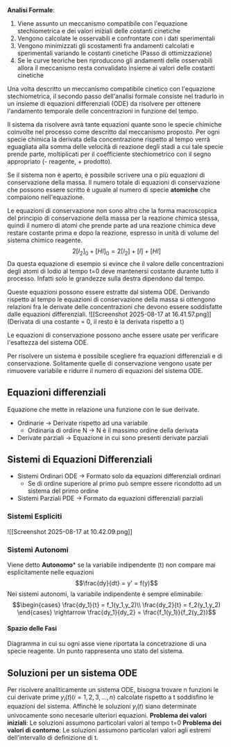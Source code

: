 
**Analisi Formale**:
1. Viene assunto un meccanismo compatibile con l'equazione stechiometrica e dei valori iniziali delle costanti cinetiche
2. Vengono calcolate le osservabili e confrontate con i dati sperimentali
3. Vengono minimizzati gli scostamenti fra andamenti calcolati e sperimentali variando le costanti cinetiche (Passo di ottimizzazione)
4. Se le curve teoriche ben riproducono gli andamenti delle osservabili allora il meccanismo resta convalidato insieme ai valori delle costanti cinetiche

Una volta descritto un meccanismo compatibile cinetico con l'equazione stechiometrica, il secondo passo dell'analisi formale consiste nel tradurlo in un insieme di equazioni differenziali (ODE) da risolvere per ottenere l'andamento temporale delle concentrazioni in funzione del tempo.

Il sistema da risolvere avrà tante equazioni quante sono le specie chimiche coinvolte nel processo come descritto dal meccanismo proposto.
Per ogni specie chimica la derivata della concentrazione rispetto al tempo verrà eguagliata alla somma delle velocità di reazione degli stadi a cui tale specie prende parte, moltiplicati per il coefficiente stechiometrico con il segno appropriato (- reagente, + prodotto).

Se il sistema non è aperto, è possibile scrivere una o più equazioni di conservazione della massa. Il numero totale di equazioni di conservazione che possono essere scritto è uguale al numero di specie **atomiche** che compaiono nell'equazione.

Le equazioni di conservazione non sono altro che la forma macroscopica del principio di conservazione della massa per la reazione chimica stessa, quindi il numero di atomi che prende parte ad una reazione chimica deve restare costante prima e dopo la reazione, espresso in unità di volume del sistema chimico reagente.
$$2[I_2]_0 + [HI]_0 = 2[I_2] + [I] + [HI]$$
Da questa equazione di esempio si evince che il valore delle concentrazioni degli atomi di Iodio al tempo t=0 deve mantenersi costante durante tutto il processo. Infatti solo le grandezze sulla destra dipendono dal tempo.

Queste equazioni possono essere estratte dal sistema ODE. Derivando rispetto al tempo le equazioni di conservazione della massa si ottengono relazioni fra le derivate delle concentrazioni che devono essere soddisfatte dalle equazioni differenziali.
![[Screenshot 2025-08-17 at 16.41.57.png]]
(Derivata di una costante = 0, il resto è la derivata rispetto a t)

Le equazioni di conservazione possono anche essere usate per verificare l'esattezza del sistema ODE.

Per risolvere un sistema è possibile scegliere fra equazioni differenziali e di conservazione. Solitamente quelle di conservazione vengono usate per rimuovere variabile e ridurre il numero di equazioni del sistema ODE.

## Equazioni differenziali
Equazione che mette in relazione una funzione con le sue derivate.
- Ordinarie -> Derivate rispetto ad una variabile
	- Ordinaria di ordine N -> N è il massimo ordine della derivata 
- Derivate parziali -> Equazione in cui sono presenti derivate parziali

## Sistemi di Equazioni Differenziali
- Sistemi Ordinari ODE -> Formato solo da equazioni differenziali ordinari 
	- Se di ordine superiore al primo può sempre essere ricondotto ad un sistema del primo ordine
- Sistemi Parziali PDE -> Formato da equazioni differenziali parziali
### Sistemi Espliciti
![[Screenshot 2025-08-17 at 10.42.09.png]]
### Sistemi Autonomi
Viene detto **Autonomo*** se la variabile indipendente (t) non compare mai esplicitamente nelle equazioni $$\frac{dy}{dt} = y' = f(y)$$
Nei sistemi autonomi, la variabile indipendente è sempre eliminabile:
$$\begin{cases}
	\frac{dy_1}{t} = f_1(y_1,y_2)\\
	\frac{dy_2}{t} = f_2(y_1,y_2)
\end{cases} \rightarrow \frac{dy_1}{dy_2} = \frac{f_1(y_1)}{f_2(y_2)}$$
#### Spazio delle Fasi
Diagramma in cui su ogni asse viene riportata la concetrazione di una specie reagente. Un punto rappresenta uno stato del sistema.

## Soluzioni per un sistema ODE
Per risolvere analiticamente un sistema ODE, bisogna trovare n funzioni le cui derivate prime $y_i(t) (i = 1,2,3,...,n)$ calcolate rispetto a t soddisfino le equazioni del sistema.
Affinchè le soluzioni $y_i(t)$ siano determinate univocamente sono necesarie ulteriori equazioni.
**Problema dei valori iniziali**: Le soluzioni assumono particolari valori al tempo t=0
**Problema dei valori di contorno**: Le soluzioni assumono particolari valori agli estremi dell'intervallo di definizione di t.